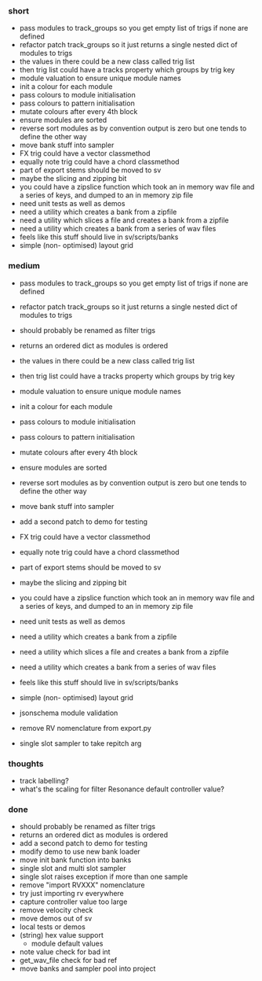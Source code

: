 ### short

- pass modules to track_groups so you get empty list of trigs if none are defined 
- refactor patch track_groups so it just returns a single nested dict of modules to trigs 
- the values in there could be a new class called trig list 
- then trig list could have a tracks property which groups by trig key 
- module valuation to ensure unique module names 
- init a colour for each module 
- pass colours to module initialisation
- pass colours to pattern initialisation
- mutate colours after every 4th block 
- ensure modules are sorted
- reverse sort modules as by convention output is zero but one tends to define the other way
- move bank stuff into sampler
- FX trig could have a vector classmethod
- equally note trig could have a chord classmethod 
- part of export stems should be moved to sv
- maybe the slicing and zipping bit 
- you could have a zipslice function which took an in memory wav file and a series of keys, and dumped to an in memory zip file
- need unit tests as well as demos 
- need a utility which creates a bank from a zipfile
- need a utility which slices a file and creates a bank from a zipfile
- need a utility which creates a bank from a series of wav files 
- feels like this stuff should live in sv/scripts/banks 
- simple (non- optimised) layout grid

### medium

- pass modules to track_groups so you get empty list of trigs if none are defined 
- refactor patch track_groups so it just returns a single nested dict of modules to trigs 
- should probably be renamed as filter trigs 
- returns an ordered dict as modules is ordered
- the values in there could be a new class called trig list 
- then trig list could have a tracks property which groups by trig key 
- module valuation to ensure unique module names 
- init a colour for each module 
- pass colours to module initialisation
- pass colours to pattern initialisation
- mutate colours after every 4th block 
- ensure modules are sorted
- reverse sort modules as by convention output is zero but one tends to define the other way
- move bank stuff into sampler
- add a second patch to demo for testing 
- FX trig could have a vector classmethod
- equally note trig could have a chord classmethod 
- part of export stems should be moved to sv
- maybe the slicing and zipping bit 
- you could have a zipslice function which took an in memory wav file and a series of keys, and dumped to an in memory zip file
- need unit tests as well as demos 
- need a utility which creates a bank from a zipfile
- need a utility which slices a file and creates a bank from a zipfile
- need a utility which creates a bank from a series of wav files 
- feels like this stuff should live in sv/scripts/banks 
- simple (non- optimised) layout grid

- jsonschema module validation
- remove RV nomenclature from export.py
- single slot sampler to take repitch arg

### thoughts

- track labelling?
- what's the scaling for filter Resonance default controller value?

### done

- should probably be renamed as filter trigs 
- returns an ordered dict as modules is ordered
- add a second patch to demo for testing 
- modify demo to use new bank loader
- move init bank function into banks
- single slot and multi slot sampler
- single slot raises exception if more than one sample
- remove "import RVXXX" nomenclature
- try just importing rv everywhere
- capture controller value too large
- remove velocity check
- move demos out of sv
- local tests or demos
- (string) hex value support 
  - module default values
- note value check for bad int
- get_wav_file check for bad ref
- move banks and sampler pool into project
